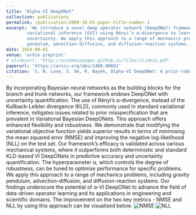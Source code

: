 ```yaml
---
title: "Alpha-VI DeepONet"
collection: publications
permalink: /publication/2009-10-01-paper-title-number-1
excerpt: 'We introduce a novel deep operator network (DeepONet) framework that incorporates generalised
        variational inference (GVI) using Rényi’s α-divergence to learn complex operators while quantifying
        uncertainty. We apply this approach to a range of mechanics problems, including gravity
        pendulum, advection-diffusion, and diffusion-reaction systems.'
date: 2024-08-01
venue: 'arXiv preprint'
# slidesurl: 'http://academicpages.github.io/files/slides1.pdf'
paperurl: 'https://arxiv.org/abs/2408.00681'
citation: 'S. N. Lone, S. De, R. Nayek, Alpha-VI DeepONet: A prior-robust variational Bayesian approach for enhancing DeepONets with uncertainty quantification, arXiv preprint  arXiv:2408.00681 (2024)'
---
```


By incorporating Bayesian neural networks as the building blocks for the branch and
trunk networks, our framework endows DeepONet with uncertainty quantification. The use of
Rényi’s α-divergence, instead of the Kullback-Leibler divergence (KLD), commonly used in standard
variational inference, mitigates issues related to prior misspecification that are prevalent in Variational
Bayesian DeepONets. This approach offers enhanced flexibility and robustness. We demonstrate
that modifying the variational objective function yields superior results in terms of minimising the
mean squared error (NMSE) and improving the negative log-likelihood (NLL) on the test set. Our framework’s
efficacy is validated across various mechanical systems, where it outperforms both deterministic
and standard KLD-based VI DeepONets in predictive accuracy and uncertainty quantification. The
hyperparameter α, which controls the degree of robustness, can be tuned to optimise performance
for specific problems. We apply this approach to a range of mechanics problems, including gravity
pendulum, advection-diffusion, and diffusion-reaction systems. Our findings underscore the potential
of α-VI DeepONet to advance the field of data-driven operator learning and its applications in
engineering and scientific domains. The improvement on the two key metrics - NMSE and NLL by using this approach can be visualised below.
![NMSE]("x9.png")
![NLL]("x10.png")


